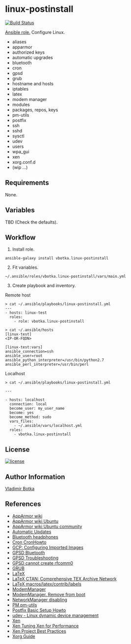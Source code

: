 linux-postinstall
=================

[![Build Status](https://travis-ci.org/vbotka/ansible-linux-postinstall.svg?branch=master)](https://travis-ci.org/vbotka/ansible-linux-postinstall)

[Ansible role.](https://galaxy.ansible.com/vbotka/linux-postinstall/) Configure Linux.

- aliases
- apparmor
- authorized keys
- automatic upgrades
- bluetooth
- cron
- gpsd
- grub
- hostname and hosts
- iptables
- latex
- modem manager
- modules
- packages, repos, keys
- pm-utils
- postfix
- ssh
- sshd
- sysctl
- udev
- users
- wpa_gui
- xen
- xorg.conf.d
- (wip ...)


Requirements
------------

None.


Variables
---------

TBD (Check the defaults).


Workflow
--------

1) Install role.

```
ansible-galaxy install vbotka.linux-postinstall
```

2) Fit variables.

```
~/.ansible/roles/vbotka.linux-postinstall/vars/main.yml
```

3) Create playbook and inventory.

Remote host
```
> cat ~/.ansible/playbooks/linux-postinstall.yml
---
- hosts: linux-test
  roles:
    - role: vbotka.linux-postinstall
```

```
> cat ~/.ansible/hosts
[linux-test]
<IP-OR-FQDN>

[linux-test:vars]
ansible_connection=ssh
ansible_user=root
ansible_python_interpreter=/usr/bin/python2.7
ansible_perl_interpreter=/usr/bin/perl
```

Localhost
```
> cat ~/.ansible/playbooks/linux-postinstall.yml

---

- hosts: localhost
  connection: local
  become_user: my_user_name
  become: yes
  become_method: sudo
  vars_files:
    - ~/.ansible/vars/localhost.yml
  roles:
    - vbotka.linux-postinstall
```


License
-------

[![license](https://img.shields.io/badge/license-BSD-red.svg)](https://www.freebsd.org/doc/en/articles/bsdl-gpl/article.html)


Author Information
------------------

[Vladimir Botka](https://botka.link)


References
----------

- [AppArmor wiki](https://gitlab.com/apparmor/apparmor/wikis/home)
- [AppArmor wiki Ubuntu](https://wiki.ubuntu.com/AppArmor)
- [AppArmor wiki Ubuntu community](https://help.ubuntu.com/community/AppArmor)
- [Automatic Updates](https://help.ubuntu.com/lts/serverguide/automatic-updates.html)
- [Bluetooth headphones](https://bbs.archlinux.org/viewtopic.php?id=212785)
- [Cron CronHowto](https://help.ubuntu.com/community/CronHowto)
- [GCP: Configuring Imported Images](https://cloud.google.com/compute/docs/images/configuring-imported-images)
- [GPSD Bluetooth](https://ubuntuforums.org/showthread.php?t=200142)
- [GPSD Troubleshooting](http://www.catb.org/gpsd/troubleshooting.html)
- [GPSD cannot create rfcomm0](https://stackoverflow.com/questions/33892280/debian-cannot-create-rfcomm0)
- [GRUB](https://help.ubuntu.com/community/Grub2)
- [LaTeX](https://help.ubuntu.com/community/LaTeX)
- [LaTeX CTAN: Comprehensive TEX Archive Network](https://ctan.org/)
- [LaTeX macros/latex/contrib/labels](https://www.ctan.org/tex-archive/macros/latex/contrib/labels)
- [ModemManager](https://www.freedesktop.org/wiki/Software/ModemManager/)
- [ModemManager. Remove from boot](https://askubuntu.com/questions/216114/how-can-i-remove-modem-manager-from-boot)
- [NetworkManager disabling](https://help.ubuntu.com/community/NetworkManager#Disabling_NetworkManager)
- [PM pm-utils](https://wiki.archlinux.org/index.php/pm-utils)
- [Postfix Basic Setup Howto](https://help.ubuntu.com/community/PostfixBasicSetupHowto)
- [udev - Linux dynamic device management](https://wiki.debian.org/udev)
- [Xen](https://wiki.ubuntu.com/Kernel/Reference/Xen)
- [Xen Tuning Xen for Performance](https://wiki.xenproject.org/wiki/Tuning_Xen_for_Performance)
- [Xen Project Best Practices](https://wiki.xenproject.org/wiki/Xen_Project_Best_Practices)
- [Xorg Guide](https://wiki.gentoo.org/wiki/Xorg/Guide)
